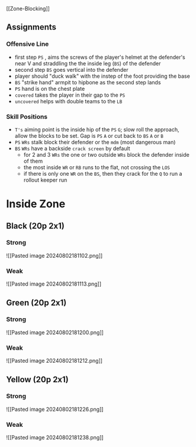 [[Zone-Blocking]]

## Assignments

### Offensive Line
- first step `PS` , aims the screws of the player's helmet at the defender's near V and straddling the the inside leg (`BS`) of the defender
- second step `BS` goes vertical into the defender
- player should "duck walk" with the instep of the foot providing the base
- `BS` "strike hand" armpit to hipbone as the second step lands
- `PS` hand is on the chest plate
- `covered` takes the player in their gap to the `PS`
- `uncovered` helps with double teams to the `LB`


### Skill Positions
- `T's` aiming point is the inside hip of the `PS` `G`; slow roll the approach, allow the blocks to be set. Gap is `PS` `A` or cut back to `BS` `A` or `B`
- `PS` `WRs` stalk block their defender or the `mdm` (most dangerous man)
- `BS` `WRs` have a backside `crack screen` by default
	- for 2 and 3 `WRs` the one or two outside `WRs` block the defender inside of them
	- the most inside `WR` or `RB` runs to the flat, not crossing the `LOS`
	- if there is only one `WR` on the `BS`, then they crack for the `Q` to run a rollout keeper run
# Inside Zone

## Black (20p 2x1)

### Strong
![[Pasted image 20240802181102.png]]

### Weak
![[Pasted image 20240802181113.png]]

## Green (20p 2x1)

### Strong
![[Pasted image 20240802181200.png]]

### Weak
![[Pasted image 20240802181212.png]]

## Yellow (20p 2x1)

### Strong
![[Pasted image 20240802181226.png]]

### Weak
![[Pasted image 20240802181238.png]]